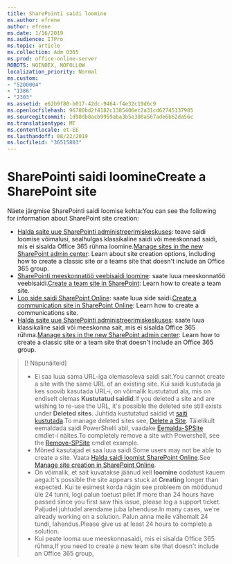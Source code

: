 ```yaml
---
title: SharePointi saidi loomine
ms.author: efrene
author: efrene
ms.date: 1/16/2019
ms.audience: ITPro
ms.topic: article
ms.collection: Adm_O365
ms.prod: office-online-server
ROBOTS: NOINDEX, NOFOLLOW
localization_priority: Normal
ms.custom:
- "5200004"
- "1386"
- "2303"
ms.assetid: e62b9f80-b017-42dc-9464-f4e32c19d6c9
ms.openlocfilehash: 96780bd2f4182c1385406ec2a31cd62745137985
ms.sourcegitcommit: 1d98db8acb9959aba3b5e308a567ade6b62da56c
ms.translationtype: MT
ms.contentlocale: et-EE
ms.lasthandoff: 08/22/2019
ms.locfileid: "36515803"
---
```

# <a name="create-a-sharepoint-site"></a><span data-ttu-id="997fc-102">SharePointi saidi loomine</span><span class="sxs-lookup"><span data-stu-id="997fc-102">Create a SharePoint site</span></span>

<span data-ttu-id="997fc-103">Näete järgmise SharePointi saidi loomise kohta:</span><span class="sxs-lookup"><span data-stu-id="997fc-103">You can see the following for information about SharePoint site creation:</span></span>
- <span data-ttu-id="997fc-104">[Halda saite uue SharePointi administreerimiskeskuses](https://docs.microsoft.com/sharepoint/manage-site-creation): teave saidi loomise võimalusi, sealhulgas klassikaline saidi või meeskonnad saidi, mis ei sisalda Office 365 rühma loomine.</span><span class="sxs-lookup"><span data-stu-id="997fc-104">[Manage sites in the new SharePoint admin center](https://docs.microsoft.com/sharepoint/manage-site-creation): Learn about site creation options, including how to create a classic site or a teams site that doesn't include an Office 365 group.</span></span>
- <span data-ttu-id="997fc-105">[SharePointi meeskonnatöö veebisaidi loomine](https://support.office.com/article/create-a-team-site-in-sharepoint-ef10c1e7-15f3-42a3-98aa-b5972711777d?ui=en-US&amp;rs=en-US&amp;ad=US): saate luua meeskonnatöö veebisaidi.</span><span class="sxs-lookup"><span data-stu-id="997fc-105">[Create a team site in SharePoint](https://support.office.com/article/create-a-team-site-in-sharepoint-ef10c1e7-15f3-42a3-98aa-b5972711777d?ui=en-US&amp;rs=en-US&amp;ad=US): Learn how to create a team site.</span></span>
- <span data-ttu-id="997fc-106">[Loo side saidi SharePoint Online](https://support.office.com/article/7fb44b20-a72f-4d2c-9173-fc8f59ba50eb): saate luua side saidi.</span><span class="sxs-lookup"><span data-stu-id="997fc-106">[Create a communication site in SharePoint Online](https://support.office.com/article/7fb44b20-a72f-4d2c-9173-fc8f59ba50eb): Learn how to create a communications site.</span></span>
- <span data-ttu-id="997fc-107">[Halda saite uue SharePointi administreerimiskeskuses](https://docs.microsoft.com/sharepoint/manage-sites-in-new-admin-center#create-a-site): saate luua klassikaline saidi või meeskonna sait, mis ei sisalda Office 365 rühma.</span><span class="sxs-lookup"><span data-stu-id="997fc-107">[Manage sites in the new SharePoint admin center](https://docs.microsoft.com/sharepoint/manage-sites-in-new-admin-center#create-a-site):  Learn how to create a classic site or a team site that doesn't include an Office 365 group.</span></span>


  
> [! Näpunäiteid]
> - <span data-ttu-id="997fc-109">Ei saa luua sama URL-iga olemasoleva saidi sait.</span><span class="sxs-lookup"><span data-stu-id="997fc-109">You cannot create a site with the same URL of an existing site.</span></span> <span data-ttu-id="997fc-110">Kui saidi kustutada ja kes soovib kasutada URL-i, on võimalik kustutatud ala, mis on endiselt olemas **Kustutatud saidid**.</span><span class="sxs-lookup"><span data-stu-id="997fc-110">If you deleted a site and are wishing to re-use the URL, it's possible the deleted site still exists under **Deleted sites**.</span></span> <span data-ttu-id="997fc-111">Juhtida kustutatud saidid vt [saiti kustutada](https://docs.microsoft.com/sharepoint/manage-sites-in-new-admin-center#delete-a-site).</span><span class="sxs-lookup"><span data-stu-id="997fc-111">To manage deleted sites see, [Delete a Site](https://docs.microsoft.com/sharepoint/manage-sites-in-new-admin-center#delete-a-site).</span></span> <span data-ttu-id="997fc-112">Täielikult eemaldada saidi PowerShelli abil, vaadake [Eemalda-SPSite](https://docs.microsoft.com/sharepoint/manage-sites-in-new-admin-center#delete-a-site) cmdlet-i näites.</span><span class="sxs-lookup"><span data-stu-id="997fc-112">To completely remove a site with Powershell, see the [Remove-SPSite](https://docs.microsoft.com/sharepoint/manage-sites-in-new-admin-center#delete-a-site) cmdlet example.</span></span>
> - <span data-ttu-id="997fc-113">Mõned kasutajad ei saa luua saidi.</span><span class="sxs-lookup"><span data-stu-id="997fc-113">Some users may not be able to create a site.</span></span> <span data-ttu-id="997fc-114">Vaata [Halda saidi loomist SharePoint Online](https://docs.microsoft.com/sharepoint/manage-site-creation).</span><span class="sxs-lookup"><span data-stu-id="997fc-114">See [Manage site creation in SharePoint Online](https://docs.microsoft.com/sharepoint/manage-site-creation).</span></span>
> - <span data-ttu-id="997fc-115">On võimalik, et sait kuvatakse jäänud kell **loomine** oodatust kauem aega.</span><span class="sxs-lookup"><span data-stu-id="997fc-115">It's possible the site appears stuck at **Creating** longer than expected.</span></span> <span data-ttu-id="997fc-116">Kui te esimest korda nägin see probleem on möödunud üle 24 tunni, logi palun toetust pilet.</span><span class="sxs-lookup"><span data-stu-id="997fc-116">If more than 24 hours have passed since you first saw this issue, please log a support ticket.</span></span> <span data-ttu-id="997fc-117">Paljudel juhtudel arendame juba lahenduse.</span><span class="sxs-lookup"><span data-stu-id="997fc-117">In many cases, we're already working on a solution.</span></span> <span data-ttu-id="997fc-118">Palun anna meile vähemalt 24 tundi, lahendus.</span><span class="sxs-lookup"><span data-stu-id="997fc-118">Please give us at least 24 hours to complete a solution.</span></span>
> - <span data-ttu-id="997fc-119">Kui peate looma uue meeskonnasaidi, mis ei sisalda Office 365 rühma,</span><span class="sxs-lookup"><span data-stu-id="997fc-119">If you need to create a new team site that doesn't include an Office 365 group,</span></span> 


